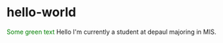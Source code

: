 # hello-world
<font color="green"> Some green text </font>
Hello I'm currently a student at depaul majoring in MIS.

